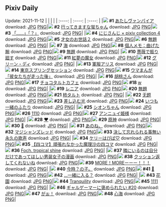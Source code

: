 ## Pixiv Daily
Update: 2021-11-12
|      |      |      |
| :----: | :----: | :----: |
|![](https://pixiv.microyu.workers.dev/c/240x480/img-master/img/2021/11/10/00/00/07/94030972_p0_master1200.jpg) **#1** [あたしヴァンパイア](https://www.pixiv.net/artworks/94030972) download: [JPG](https://pixiv.microyu.workers.dev/img-original/img/2021/11/10/00/00/07/94030972_p0.jpg) [PNG](https://pixiv.microyu.workers.dev/img-original/img/2021/11/10/00/00/07/94030972_p0.png)|![](https://pixiv.microyu.workers.dev/c/240x480/img-master/img/2021/11/10/00/00/09/94030990_p0_master1200.jpg) **#2** [行ってきますな蛍ちゃん](https://www.pixiv.net/artworks/94030990) download: [JPG](https://pixiv.microyu.workers.dev/img-original/img/2021/11/10/00/00/09/94030990_p0.jpg) [PNG](https://pixiv.microyu.workers.dev/img-original/img/2021/11/10/00/00/09/94030990_p0.png)|![](https://pixiv.microyu.workers.dev/c/240x480/img-master/img/2021/11/11/15/50/34/94060791_p0_master1200.jpg) **#3** [「……」「？」](https://www.pixiv.net/artworks/94060791) download: [JPG](https://pixiv.microyu.workers.dev/img-original/img/2021/11/11/15/50/34/94060791_p0.jpg) [PNG](https://pixiv.microyu.workers.dev/img-original/img/2021/11/11/15/50/34/94060791_p0.png)|
|![](https://pixiv.microyu.workers.dev/c/240x480/img-master/img/2021/11/11/00/00/22/94050065_p0_master1200.jpg) **#4** [にじさんじ × pixiv collection 4](https://www.pixiv.net/artworks/94050065) download: [JPG](https://pixiv.microyu.workers.dev/img-original/img/2021/11/11/00/00/22/94050065_p0.jpg) [PNG](https://pixiv.microyu.workers.dev/img-original/img/2021/11/11/00/00/22/94050065_p0.png)|![](https://pixiv.microyu.workers.dev/c/240x480/img-master/img/2021/11/10/00/00/03/94030936_p0_master1200.jpg) **#5** [才女のお世話２](https://www.pixiv.net/artworks/94030936) download: [JPG](https://pixiv.microyu.workers.dev/img-original/img/2021/11/10/00/00/03/94030936_p0.jpg) [PNG](https://pixiv.microyu.workers.dev/img-original/img/2021/11/10/00/00/03/94030936_p0.png)|![](https://pixiv.microyu.workers.dev/c/240x480/img-master/img/2021/11/10/01/15/42/94032895_p0_master1200.jpg) **#6** [無題](https://www.pixiv.net/artworks/94032895) download: [JPG](https://pixiv.microyu.workers.dev/img-original/img/2021/11/10/01/15/42/94032895_p0.jpg) [PNG](https://pixiv.microyu.workers.dev/img-original/img/2021/11/10/01/15/42/94032895_p0.png)|
|![](https://pixiv.microyu.workers.dev/c/240x480/img-master/img/2021/11/11/01/19/59/94052209_p0_master1200.jpg) **#7** [海](https://www.pixiv.net/artworks/94052209) download: [JPG](https://pixiv.microyu.workers.dev/img-original/img/2021/11/11/01/19/59/94052209_p0.jpg) [PNG](https://pixiv.microyu.workers.dev/img-original/img/2021/11/11/01/19/59/94052209_p0.png)|![](https://pixiv.microyu.workers.dev/c/240x480/img-master/img/2021/11/10/09/00/00/94036652_p0_master1200.jpg) **#8** [個人メモ：曲げた腕](https://www.pixiv.net/artworks/94036652) download: [JPG](https://pixiv.microyu.workers.dev/img-original/img/2021/11/10/09/00/00/94036652_p0.jpg) [PNG](https://pixiv.microyu.workers.dev/img-original/img/2021/11/10/09/00/00/94036652_p0.png)|![](https://pixiv.microyu.workers.dev/c/240x480/img-master/img/2021/11/11/08/26/15/94056141_p0_master1200.jpg) **#9** [無題](https://www.pixiv.net/artworks/94056141) download: [JPG](https://pixiv.microyu.workers.dev/img-original/img/2021/11/11/08/26/15/94056141_p0.jpg) [PNG](https://pixiv.microyu.workers.dev/img-original/img/2021/11/11/08/26/15/94056141_p0.png)|
|![](https://pixiv.microyu.workers.dev/c/240x480/img-master/img/2021/11/10/00/00/18/94031040_p0_master1200.jpg) **#10** [薔薇で振り廻す](https://www.pixiv.net/artworks/94031040) download: [JPG](https://pixiv.microyu.workers.dev/img-original/img/2021/11/10/00/00/18/94031040_p0.jpg) [PNG](https://pixiv.microyu.workers.dev/img-original/img/2021/11/10/00/00/18/94031040_p0.png)|![](https://pixiv.microyu.workers.dev/c/240x480/img-master/img/2021/11/11/00/17/45/94050759_p0_master1200.jpg) **#11** [紅夢の魔女](https://www.pixiv.net/artworks/94050759) download: [JPG](https://pixiv.microyu.workers.dev/img-original/img/2021/11/11/00/17/45/94050759_p0.jpg) [PNG](https://pixiv.microyu.workers.dev/img-original/img/2021/11/11/00/17/45/94050759_p0.png)|![](https://pixiv.microyu.workers.dev/c/240x480/img-master/img/2021/11/10/00/00/01/94030920_p0_master1200.jpg) **#12** [グリーン・ディ](https://www.pixiv.net/artworks/94030920) download: [JPG](https://pixiv.microyu.workers.dev/img-original/img/2021/11/10/00/00/01/94030920_p0.jpg) [PNG](https://pixiv.microyu.workers.dev/img-original/img/2021/11/10/00/00/01/94030920_p0.png)|
|![](https://pixiv.microyu.workers.dev/c/240x480/img-master/img/2021/11/10/00/00/09/94030994_p0_master1200.jpg) **#13** [軍服アリス](https://www.pixiv.net/artworks/94030994) download: [JPG](https://pixiv.microyu.workers.dev/img-original/img/2021/11/10/00/00/09/94030994_p0.jpg) [PNG](https://pixiv.microyu.workers.dev/img-original/img/2021/11/10/00/00/09/94030994_p0.png)|![](https://pixiv.microyu.workers.dev/c/240x480/img-master/img/2021/11/11/14/47/24/94060003_p0_master1200.jpg) **#14** [東京スプリングセッション](https://www.pixiv.net/artworks/94060003) download: [JPG](https://pixiv.microyu.workers.dev/img-original/img/2021/11/11/14/47/24/94060003_p0.jpg) [PNG](https://pixiv.microyu.workers.dev/img-original/img/2021/11/11/14/47/24/94060003_p0.png)|![](https://pixiv.microyu.workers.dev/c/240x480/img-master/img/2021/11/10/13/45/33/94039293_p0_master1200.jpg) **#15** [ウマまんが「彼女たちが走った後」](https://www.pixiv.net/artworks/94039293) download: [JPG](https://pixiv.microyu.workers.dev/img-original/img/2021/11/10/13/45/33/94039293_p0.jpg) [PNG](https://pixiv.microyu.workers.dev/img-original/img/2021/11/10/13/45/33/94039293_p0.png)|
|![](https://pixiv.microyu.workers.dev/c/240x480/img-master/img/2021/11/10/00/21/04/94031670_p0_master1200.jpg) **#16** [胡桃さん](https://www.pixiv.net/artworks/94031670) download: [JPG](https://pixiv.microyu.workers.dev/img-original/img/2021/11/10/00/21/04/94031670_p0.jpg) [PNG](https://pixiv.microyu.workers.dev/img-original/img/2021/11/10/00/21/04/94031670_p0.png)|![](https://pixiv.microyu.workers.dev/c/240x480/img-master/img/2021/11/11/20/30/00/94065916_p0_master1200.jpg) **#17** [チョコタルトカフェ](https://www.pixiv.net/artworks/94065916) download: [JPG](https://pixiv.microyu.workers.dev/img-original/img/2021/11/11/20/30/00/94065916_p0.jpg) [PNG](https://pixiv.microyu.workers.dev/img-original/img/2021/11/11/20/30/00/94065916_p0.png)|![](https://pixiv.microyu.workers.dev/c/240x480/img-master/img/2021/11/10/00/36/01/94032065_p0_master1200.jpg) **#18** [w](https://www.pixiv.net/artworks/94032065) download: [JPG](https://pixiv.microyu.workers.dev/img-original/img/2021/11/10/00/36/01/94032065_p0.jpg) [PNG](https://pixiv.microyu.workers.dev/img-original/img/2021/11/10/00/36/01/94032065_p0.png)|
|![](https://pixiv.microyu.workers.dev/c/240x480/img-master/img/2021/11/10/07/30/00/94035955_p0_master1200.jpg) **#19** [レニア](https://www.pixiv.net/artworks/94035955) download: [JPG](https://pixiv.microyu.workers.dev/img-original/img/2021/11/10/07/30/00/94035955_p0.jpg) [PNG](https://pixiv.microyu.workers.dev/img-original/img/2021/11/10/07/30/00/94035955_p0.png)|![](https://pixiv.microyu.workers.dev/c/240x480/img-master/img/2021/11/10/16/32/35/94041000_p0_master1200.jpg) **#20** [無題](https://www.pixiv.net/artworks/94041000) download: [JPG](https://pixiv.microyu.workers.dev/img-original/img/2021/11/10/16/32/35/94041000_p0.jpg) [PNG](https://pixiv.microyu.workers.dev/img-original/img/2021/11/10/16/32/35/94041000_p0.png)|![](https://pixiv.microyu.workers.dev/c/240x480/img-master/img/2021/11/10/20/30/01/94044909_p0_master1200.jpg) **#21** [柿タルト](https://www.pixiv.net/artworks/94044909) download: [JPG](https://pixiv.microyu.workers.dev/img-original/img/2021/11/10/20/30/01/94044909_p0.jpg) [PNG](https://pixiv.microyu.workers.dev/img-original/img/2021/11/10/20/30/01/94044909_p0.png)|
|![](https://pixiv.microyu.workers.dev/c/240x480/img-master/img/2021/11/10/10/36/47/94037439_p0_master1200.jpg) **#22** [无题](https://www.pixiv.net/artworks/94037439) download: [JPG](https://pixiv.microyu.workers.dev/img-original/img/2021/11/10/10/36/47/94037439_p0.jpg) [PNG](https://pixiv.microyu.workers.dev/img-original/img/2021/11/10/10/36/47/94037439_p0.png)|![](https://pixiv.microyu.workers.dev/c/240x480/img-master/img/2021/11/10/21/56/39/94046822_p0_master1200.jpg) **#23** [差し込む光](https://www.pixiv.net/artworks/94046822) download: [JPG](https://pixiv.microyu.workers.dev/img-original/img/2021/11/10/21/56/39/94046822_p0.jpg) [PNG](https://pixiv.microyu.workers.dev/img-original/img/2021/11/10/21/56/39/94046822_p0.png)|![](https://pixiv.microyu.workers.dev/c/240x480/img-master/img/2021/11/10/09/26/56/94036836_p0_master1200.jpg) **#24** [いつも一緒のふたり](https://www.pixiv.net/artworks/94036836) download: [JPG](https://pixiv.microyu.workers.dev/img-original/img/2021/11/10/09/26/56/94036836_p0.jpg) [PNG](https://pixiv.microyu.workers.dev/img-original/img/2021/11/10/09/26/56/94036836_p0.png)|
|![](https://pixiv.microyu.workers.dev/c/240x480/img-master/img/2021/11/10/19/26/07/94043706_p0_master1200.jpg) **#25** [シオンちゃん](https://www.pixiv.net/artworks/94043706) download: [JPG](https://pixiv.microyu.workers.dev/img-original/img/2021/11/10/19/26/07/94043706_p0.jpg) [PNG](https://pixiv.microyu.workers.dev/img-original/img/2021/11/10/19/26/07/94043706_p0.png)|![](https://pixiv.microyu.workers.dev/c/240x480/img-master/img/2021/11/10/23/45/28/94049489_p0_master1200.jpg) **#26** [1110](https://www.pixiv.net/artworks/94049489) download: [JPG](https://pixiv.microyu.workers.dev/img-original/img/2021/11/10/23/45/28/94049489_p0.jpg) [PNG](https://pixiv.microyu.workers.dev/img-original/img/2021/11/10/23/45/28/94049489_p0.png)|![](https://pixiv.microyu.workers.dev/c/240x480/img-master/img/2021/11/11/00/00/08/94049971_p0_master1200.jpg) **#27** [アンニュイ姫様](https://www.pixiv.net/artworks/94049971) download: [JPG](https://pixiv.microyu.workers.dev/img-original/img/2021/11/11/00/00/08/94049971_p0.jpg) [PNG](https://pixiv.microyu.workers.dev/img-original/img/2021/11/11/00/00/08/94049971_p0.png)|
|![](https://pixiv.microyu.workers.dev/c/240x480/img-master/img/2021/11/10/19/47/33/94044094_p0_master1200.jpg) **#28** [♥](https://www.pixiv.net/artworks/94044094) download: [JPG](https://pixiv.microyu.workers.dev/img-original/img/2021/11/10/19/47/33/94044094_p0.jpg) [PNG](https://pixiv.microyu.workers.dev/img-original/img/2021/11/10/19/47/33/94044094_p0.png)|![](https://pixiv.microyu.workers.dev/c/240x480/img-master/img/2021/11/10/03/31/44/94034423_p0_master1200.jpg) **#29** [原神](https://www.pixiv.net/artworks/94034423) download: [JPG](https://pixiv.microyu.workers.dev/img-original/img/2021/11/10/03/31/44/94034423_p0.jpg) [PNG](https://pixiv.microyu.workers.dev/img-original/img/2021/11/10/03/31/44/94034423_p0.png)|![](https://pixiv.microyu.workers.dev/c/240x480/img-master/img/2021/11/10/00/00/04/94030945_p0_master1200.jpg) **#30** [🖤](https://www.pixiv.net/artworks/94030945) download: [JPG](https://pixiv.microyu.workers.dev/img-original/img/2021/11/10/00/00/04/94030945_p0.jpg) [PNG](https://pixiv.microyu.workers.dev/img-original/img/2021/11/10/00/00/04/94030945_p0.png)|
|![](https://pixiv.microyu.workers.dev/c/240x480/img-master/img/2021/11/10/00/22/05/94031692_p0_master1200.jpg) **#31** [あのね、](https://www.pixiv.net/artworks/94031692) download: [JPG](https://pixiv.microyu.workers.dev/img-original/img/2021/11/10/00/22/05/94031692_p0.jpg) [PNG](https://pixiv.microyu.workers.dev/img-original/img/2021/11/10/00/22/05/94031692_p0.png)|![](https://pixiv.microyu.workers.dev/c/240x480/img-master/img/2021/11/11/00/00/02/94049905_p0_master1200.jpg) **#32** [マジシャンズレッド](https://www.pixiv.net/artworks/94049905) download: [JPG](https://pixiv.microyu.workers.dev/img-original/img/2021/11/11/00/00/02/94049905_p0.jpg) [PNG](https://pixiv.microyu.workers.dev/img-original/img/2021/11/11/00/00/02/94049905_p0.png)|![](https://pixiv.microyu.workers.dev/c/240x480/img-master/img/2021/11/10/00/01/25/94031114_p0_master1200.jpg) **#33** [決して忘れられる事無い永久の歌声](https://www.pixiv.net/artworks/94031114) download: [JPG](https://pixiv.microyu.workers.dev/img-original/img/2021/11/10/00/01/25/94031114_p0.jpg) [PNG](https://pixiv.microyu.workers.dev/img-original/img/2021/11/10/00/01/25/94031114_p0.png)|
|![](https://pixiv.microyu.workers.dev/c/240x480/img-master/img/2021/11/11/01/08/04/94051962_p0_master1200.jpg) **#34** [ケリーはぴば♡](https://www.pixiv.net/artworks/94051962) download: [JPG](https://pixiv.microyu.workers.dev/img-original/img/2021/11/11/01/08/04/94051962_p0.jpg) [PNG](https://pixiv.microyu.workers.dev/img-original/img/2021/11/11/01/08/04/94051962_p0.png)|![](https://pixiv.microyu.workers.dev/c/240x480/img-master/img/2021/11/10/18/56/08/94043165_p0_master1200.jpg) **#35** [【四コマ】頑張れなかった魔理沙の四コマ](https://www.pixiv.net/artworks/94043165) download: [JPG](https://pixiv.microyu.workers.dev/img-original/img/2021/11/10/18/56/08/94043165_p0.jpg) [PNG](https://pixiv.microyu.workers.dev/img-original/img/2021/11/10/18/56/08/94043165_p0.png)|![](https://pixiv.microyu.workers.dev/c/240x480/img-master/img/2021/11/10/05/21/44/94035086_p0_master1200.jpg) **#36** [Foch. tropical shine](https://www.pixiv.net/artworks/94035086) download: [JPG](https://pixiv.microyu.workers.dev/img-original/img/2021/11/10/05/21/44/94035086_p0.jpg) [PNG](https://pixiv.microyu.workers.dev/img-original/img/2021/11/10/05/21/44/94035086_p0.png)|
|![](https://pixiv.microyu.workers.dev/c/240x480/img-master/img/2021/11/10/19/30/01/94043787_p0_master1200.jpg) **#37** [隣にいるのは自分だけであってほしい男装女子の漫画](https://www.pixiv.net/artworks/94043787) download: [JPG](https://pixiv.microyu.workers.dev/img-original/img/2021/11/10/19/30/01/94043787_p0.jpg) [PNG](https://pixiv.microyu.workers.dev/img-original/img/2021/11/10/19/30/01/94043787_p0.png)|![](https://pixiv.microyu.workers.dev/c/240x480/img-master/img/2021/11/10/13/12/46/94038993_p0_master1200.jpg) **#38** [クッション返してくれないね](https://www.pixiv.net/artworks/94038993) download: [JPG](https://pixiv.microyu.workers.dev/img-original/img/2021/11/10/13/12/46/94038993_p0.jpg) [PNG](https://pixiv.microyu.workers.dev/img-original/img/2021/11/10/13/12/46/94038993_p0.png)|![](https://pixiv.microyu.workers.dev/c/240x480/img-master/img/2021/11/10/00/20/16/94031647_p0_master1200.jpg) **#39** [MORE！MOREーーー！！！](https://www.pixiv.net/artworks/94031647) download: [JPG](https://pixiv.microyu.workers.dev/img-original/img/2021/11/10/00/20/16/94031647_p0.jpg) [PNG](https://pixiv.microyu.workers.dev/img-original/img/2021/11/10/00/20/16/94031647_p0.png)|
|![](https://pixiv.microyu.workers.dev/c/240x480/img-master/img/2021/11/10/11/01/46/94037663_p0_master1200.jpg) **#40** [今時？の子。](https://www.pixiv.net/artworks/94037663) download: [JPG](https://pixiv.microyu.workers.dev/img-original/img/2021/11/10/11/01/46/94037663_p0.jpg) [PNG](https://pixiv.microyu.workers.dev/img-original/img/2021/11/10/11/01/46/94037663_p0.png)|![](https://pixiv.microyu.workers.dev/c/240x480/img-master/img/2021/11/11/02/13/06/94053090_p0_master1200.jpg) **#41** [🎂](https://www.pixiv.net/artworks/94053090) download: [JPG](https://pixiv.microyu.workers.dev/img-original/img/2021/11/11/02/13/06/94053090_p0.jpg) [PNG](https://pixiv.microyu.workers.dev/img-original/img/2021/11/11/02/13/06/94053090_p0.png)|![](https://pixiv.microyu.workers.dev/c/240x480/img-master/img/2021/11/11/00/00/03/94049922_p0_master1200.jpg) **#42** […一緒に入る？](https://www.pixiv.net/artworks/94049922) download: [JPG](https://pixiv.microyu.workers.dev/img-original/img/2021/11/11/00/00/03/94049922_p0.jpg) [PNG](https://pixiv.microyu.workers.dev/img-original/img/2021/11/11/00/00/03/94049922_p0.png)|
|![](https://pixiv.microyu.workers.dev/c/240x480/img-master/img/2021/11/10/22/43/13/94031451_p0_master1200.jpg) **#43** [花園](https://www.pixiv.net/artworks/94031451) download: [JPG](https://pixiv.microyu.workers.dev/img-original/img/2021/11/10/22/43/13/94031451_p0.jpg) [PNG](https://pixiv.microyu.workers.dev/img-original/img/2021/11/10/22/43/13/94031451_p0.png)|![](https://pixiv.microyu.workers.dev/c/240x480/img-master/img/2021/11/11/00/04/51/94050300_p0_master1200.jpg) **#44** [Tranquility](https://www.pixiv.net/artworks/94050300) download: [JPG](https://pixiv.microyu.workers.dev/img-original/img/2021/11/11/00/04/51/94050300_p0.jpg) [PNG](https://pixiv.microyu.workers.dev/img-original/img/2021/11/11/00/04/51/94050300_p0.png)|![](https://pixiv.microyu.workers.dev/c/240x480/img-master/img/2021/11/11/18/27/53/94063317_p0_master1200.jpg) **#45** [1111](https://www.pixiv.net/artworks/94063317) download: [JPG](https://pixiv.microyu.workers.dev/img-original/img/2021/11/11/18/27/53/94063317_p0.jpg) [PNG](https://pixiv.microyu.workers.dev/img-original/img/2021/11/11/18/27/53/94063317_p0.png)|
|![](https://pixiv.microyu.workers.dev/c/240x480/img-master/img/2021/11/10/16/57/35/94041311_p0_master1200.jpg) **#46** [ギャルゲーマーに褒められたい #20](https://www.pixiv.net/artworks/94041311) download: [JPG](https://pixiv.microyu.workers.dev/img-original/img/2021/11/10/16/57/35/94041311_p0.jpg) [PNG](https://pixiv.microyu.workers.dev/img-original/img/2021/11/10/16/57/35/94041311_p0.png)|![](https://pixiv.microyu.workers.dev/c/240x480/img-master/img/2021/11/10/00/00/17/94031034_p0_master1200.jpg) **#47** [がぉ！](https://www.pixiv.net/artworks/94031034) download: [JPG](https://pixiv.microyu.workers.dev/img-original/img/2021/11/10/00/00/17/94031034_p0.jpg) [PNG](https://pixiv.microyu.workers.dev/img-original/img/2021/11/10/00/00/17/94031034_p0.png)|![](https://pixiv.microyu.workers.dev/c/240x480/img-master/img/2021/11/10/21/25/14/94046144_p0_master1200.jpg) **#48** [心海](https://www.pixiv.net/artworks/94046144) download: [JPG](https://pixiv.microyu.workers.dev/img-original/img/2021/11/10/21/25/14/94046144_p0.jpg) [PNG](https://pixiv.microyu.workers.dev/img-original/img/2021/11/10/21/25/14/94046144_p0.png)|
